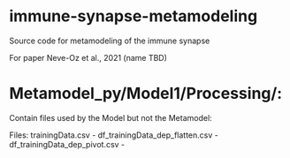 # immune-synapse-metamodeling
Source code for metamodeling of the immune synapse

For paper Neve-Oz et al., 2021 (name TBD)

<ADD DETAILS HERE>
  
Metamodel_py/Model1/Processing/:
=============================

Contain files used by the Model but not the Metamodel:

Files:
trainingData.csv - 
df_trainingData_dep_flatten.csv - 
df_trainingData_dep_pivot.csv - 

